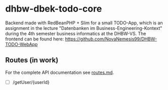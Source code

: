 # dhbw-dbek-todo-core
Backend made with RedBeanPHP + Slim for a small TODO-App, which is an assignment in the lecture "Datenbanken im Business-Engineering-Kontext" during the 4th semester business informatics at the DHBW-VS.
The frontend can be found here: https://github.com/NovaNemesis99/DHBW-TODO-WebApp

## Routes (in work) ##

For the complete API documentation see [routes.md](./docs/api.md).

- [ ] /getUser/{userId}
